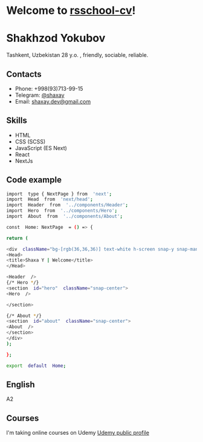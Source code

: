 # Welcome to [rsschool-cv](https://github.com/ShaxaY/rsschool-cv)!

# Shakhzod Yokubov

Tashkent, Uzbekistan
28 y.o. , friendly, sociable, reliable.

## Contacts

- Phone: +998(93)713-99-15
- Telegram: [@shaxay](http://shaxay.t.me/)
- Email: shaxay.dev@gmail.com

## Skills

- HTML
- CSS (SCSS)
- JavaScript (ES Next)
- React
- NextJs

## Code example

```sh
import  type { NextPage } from  'next';
import  Head  from  'next/head';
import  Header  from  '../components/Header';
import  Hero  from  '../components/Hero';
import  About  from  '../components/About';

const  Home: NextPage  = () => {

return (

<div  className="bg-[rgb(36,36,36)] text-white h-screen snap-y snap-mandatory overflow-scroll z-0">
<Head>
<title>Shaxa Y | Welcome</title>
</Head>

<Header  />
{/* Hero */}
<section  id="hero"  className="snap-center">
<Hero  />

</section>

{/* About */}
<section  id="about"  className="snap-center">
<About  />
</section>
</div>
);

};

export  default  Home;

```

## English

A2

## Courses

I'm taking online courses on Udemy
[Udemy public profile](https://www.udemy.com/user/shakhzod-13/)
